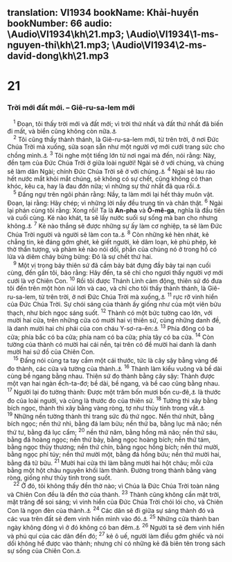 translation: VI1934
bookName: Khải-huyền 
bookNumber: 66
audio: \Audio\VI1934\kh\21.mp3; \Audio\VI1934\1-ms-nguyen-thi\kh\21.mp3; \Audio\VI1934\2-ms-david-dong\kh\21.mp3
-------

<div class="title"><h1>21</h1><h3>Trời mới đất mới. – Giê-ru-sa-lem mới</h3></div>
<span class="verse kh_21_1"> <sup>1</sup> Đoạn, tôi thấy trời mới và đất mới; vì trời thứ nhất và đất thứ nhất đã biến đi mất, và biển cũng không còn nữa.<a data-toggle="tooltip" data-placement="bottom" title="Es 65:17; 66:22; 2Phi 3:13">⚓</a><br/></span>
<span class="verse kh_21_2"> <sup>2</sup> Tôi cũng thấy thành thánh, là Giê-ru-sa-lem mới, từ trên trời, ở nơi Đức Chúa Trời mà xuống, sửa soạn sẵn như một người vợ mới cưới trang sức cho chồng mình.<a data-toggle="tooltip" data-placement="bottom" title="Es 52:1; 61:10; Kh 3:12">⚓</a></span>
<span class="verse kh_21_3"><sup>3</sup> Tôi nghe một tiếng lớn từ nơi ngai mà đến, nói rằng: Này, đền tạm của Đức Chúa Trời ở giữa loài người! Ngài sẽ ở với chúng, và chúng sẽ làm dân Ngài; chính Đức Chúa Trời sẽ ở với chúng.<a data-toggle="tooltip" data-placement="bottom" title="Exe 37:27; Le 26:11-12">⚓</a></span>
<span class="verse kh_21_4"><sup>4</sup> Ngài sẽ lau ráo hết nước mắt khỏi mắt chúng, sẽ không có sự chết, cũng không có than khóc, kêu ca, hay là đau đớn nữa; vì những sự thứ nhất đã qua rồi.<a data-toggle="tooltip" data-placement="bottom" title="Es 25:8; 35:10; 65:19">⚓</a><br/></span>
<span class="verse kh_21_5"> <sup>5</sup> Đấng ngự trên ngôi phán rằng: Nầy, ta làm mới lại hết thảy muôn vật. Đoạn, lại rằng: Hãy chép; vì những lời nầy đều trung tín và chân thật. </span>
<span class="verse kh_21_6"><sup>6</sup> Ngài lại phán cùng tôi rằng: Xong rồi! Ta là <strong>An-pha</strong> và <strong>Ô-mê-ga</strong>, nghĩa là đầu tiên và cuối cùng. Kẻ nào khát, ta sẽ lấy nước suối sự sống mà ban cho nhưng không.<a data-toggle="tooltip" data-placement="bottom" title="Es 55:1">⚓</a></span>
<span class="verse kh_21_7"><sup>7</sup> Kẻ nào thắng sẽ được những sự ấy làm cơ nghiệp, ta sẽ làm Đức Chúa Trời người và người sẽ làm con ta.<a data-toggle="tooltip" data-placement="bottom" title="2Sa 7:14; Thi 89:26-27">⚓</a></span>
<span class="verse kh_21_8"><sup>8</sup> Còn những kẻ hèn nhát, kẻ chẳng tin, kẻ đáng gớm ghét, kẻ giết người, kẻ dâm loạn, kẻ phù phép, kẻ thờ thần tượng, và phàm kẻ nào nói dối, phần của chúng nó ở trong hồ có lửa và diêm cháy bừng bừng: Đó là sự chết thứ hai. <br/></span>
<span class="verse kh_21_9"> <sup>9</sup> Một vị trong bảy thiên sứ đã cầm bảy bát đựng đầy bảy tai nạn cuối cùng, đến gần tôi, bảo rằng: Hãy đến, ta sẽ chỉ cho ngươi thấy người vợ mới cưới là vợ Chiên Con. </span>
<span class="verse kh_21_10"><sup>10</sup> Rồi tôi được Thánh Linh cảm động, thiên sứ đó đưa tôi đến trên một hòn núi lớn và cao, và chỉ cho tôi thấy thành thánh, là Giê-ru-sa-lem, từ trên trời, ở nơi Đức Chúa Trời mà xuống,<a data-toggle="tooltip" data-placement="bottom" title="Exe 40:2 ">⚓</a></span>
<span class="verse kh_21_11"><sup>11</sup> rực rỡ vinh hiển của Đức Chúa Trời. Sự chói sáng của thành ấy giống như của một viên bửu thạch, như bích ngọc sáng suốt. </span>
<span class="verse kh_21_12"><sup>12</sup> Thành có một bức tường cao lớn, với mười hai cửa, trên những cửa có mười hai vị thiên sứ, cùng những danh đề, là danh mười hai chi phái của con cháu Y-sơ-ra-ên:<a data-toggle="tooltip" data-placement="bottom" title="Exe 48:30-35">⚓</a></span>
<span class="verse kh_21_13"><sup>13</sup> Phía đông có ba cửa; phía bắc có ba cửa; phía nam có ba cửa; phía tây có ba cửa. </span>
<span class="verse kh_21_14"><sup>14</sup> Còn tường của thành có mười hai cái nền, tại trên có đề mười hai danh là danh mười hai sứ đồ của Chiên Con. <br/></span>
<span class="verse kh_21_15"> <sup>15</sup> Đấng nói cùng ta tay cầm một cái thước, tức là cây sậy bằng vàng để đo thành, các cửa và tường của thành.<a data-toggle="tooltip" data-placement="bottom" title="Exe 40:3">⚓</a></span>
<span class="verse kh_21_16"><sup>16</sup> Thành làm kiểu vuông và bề dài cùng bề ngang bằng nhau. Thiên sứ đo thành bằng cây sậy: Thành được một vạn hai ngàn ếch-ta-đơ; bề dài, bề ngang, và bề cao cũng bằng nhau. </span>
<span class="verse kh_21_17"><sup>17</sup> Người lại đo tường thành: Được một trăm bốn mươi bốn cu-đê,<a data-toggle="tooltip" data-placement="bottom" title="Xem chú thích ở Gi 21:8">⚓</a> là thước đo của loài người, và cũng là thước đo của thiên sứ. </span>
<span class="verse kh_21_18"><sup>18</sup> Tường thì xây bằng bích ngọc, thành thì xây bằng vàng ròng, tợ như thủy tinh trong vắt.<a data-toggle="tooltip" data-placement="bottom" title="Es 54:11-12">⚓</a></span>
<span class="verse kh_21_19"><sup>19</sup> Những nền tường thành thì trang sức đủ thứ ngọc. Nền thứ nhứt, bằng bích ngọc; nền thứ nhì, bằng đá lam bửu; nền thứ ba, bằng lục mã não; nền thứ tư, bằng đá lục cẩm; </span>
<span class="verse kh_21_20"><sup>20</sup> nền thứ năm, bằng hồng mã não; nền thứ sáu, bằng đá hoàng ngọc; nền thứ bảy, bằng ngọc hoàng bích; nền thứ tám, bằng ngọc thủy thương; nền thứ chín, bằng ngọc hồng bích; nền thứ mười, bằng ngọc phỉ túy; nền thứ mười một, bằng đá hồng bửu; nền thứ mười hai, bằng đá tử bửu. </span>
<span class="verse kh_21_21"><sup>21</sup> Mười hai cửa thì làm bằng mười hai hột châu; mỗi cửa bằng một hột châu nguyên khối làm thành. Đường trong thành bằng vàng ròng, giống như thủy tinh trong suốt. <br/></span>
<span class="verse kh_21_22"> <sup>22</sup> Ở đó, tôi không thấy đền thờ nào; vì Chúa là Đức Chúa Trời toàn năng và Chiên Con đều là đền thờ của thành. </span>
<span class="verse kh_21_23"><sup>23</sup> Thành cũng không cần mặt trời, mặt trăng để soi sáng; vì vinh hiển của Đức Chúa Trời chói lói cho, và Chiên Con là ngọn đèn của thành.<a data-toggle="tooltip" data-placement="bottom" title="Es 60:19-20">⚓</a></span>
<span class="verse kh_21_24"><sup>24</sup> Các dân sẽ đi giữa sự sáng thành đó và các vua trên đất sẽ đem vinh hiển mình vào đó.<a data-toggle="tooltip" data-placement="bottom" title="Es 60:3">⚓</a></span>
<span class="verse kh_21_25"><sup>25</sup> Những cửa thành ban ngày không đóng vì ở đó không có ban đêm.<a data-toggle="tooltip" data-placement="bottom" title="Es 60:11">⚓</a></span>
<span class="verse kh_21_26"><sup>26</sup> Người ta sẽ đem vinh hiển và phú quí của các dân đến đó; </span>
<span class="verse kh_21_27"><sup>27</sup> kẻ ô uế, người làm điều gớm ghiếc và nói dối không hề được vào thành; nhưng chỉ có những kẻ đã biên tên trong sách sự sống của Chiên Con.<a data-toggle="tooltip" data-placement="bottom" title="Es 52:1; Exe 44:9">⚓</a><br/></span>
